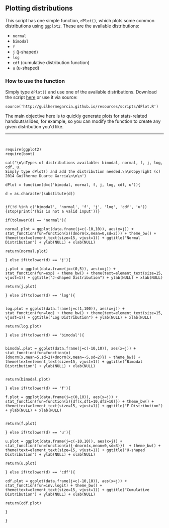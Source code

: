 ## Plotting distributions

This script has one simple function, ```dPlot()```, which plots some common distributions using ```ggplot2```. These are
the available distributions:

* ```normal```
* ```bimodal```
* ```f```
* ```j``` (j-shaped)
* ```log```
* ```cdf``` (cumulative distribution function)
* ```u``` (u-shaped)

### How to use the function

Simply type ```dPlot()``` and use one of the available distributions. Download the script [here](http://guilhermegarcia.github.io/resources/scripts/dPlot.R) or use it via source:  

```{r}
source('http://guilhermegarcia.github.io/resources/scripts/dPlot.R')
```

The main objective here is to quickly generate plots for stats-related handouts/slides, for example, so you can modify the function to create any given distribution you'd like.

----

```{r}


require(ggplot2)
require(boot)

cat('\n\nTypes of distributions available: bimodal, normal, f, j, log, cdf, u. 
Simply type dPlot() and add the distribution needed.\n\nCopyright (c) 2014 Guilherme Duarte Garcia\n\n\n')

dPlot = function(d=c('bimodal, normal, f, j, log, cdf, u')){

d = as.character(substitute(d))


if(!d %in% c('bimodal', 'normal', 'f', 'j', 'log', 'cdf', 'u')){stop(print('This is not a valid input'))}

if(tolower(d) == 'normal'){

normal.plot = ggplot(data.frame(j=c(-10,10)), aes(x=j)) + stat_function(fun=function(x)(dnorm(x,mean=0,sd=2))) + theme_bw() + theme(text=element_text(size=15, vjust=1)) + ggtitle("Normal Distribution") + ylab(NULL) + xlab(NULL)

return(normal.plot)

} else if(tolower(d) == 'j'){

j.plot = ggplot(data.frame(j=c(0,5)), aes(x=j)) + stat_function(fun=exp) + theme_bw() + theme(text=element_text(size=15, vjust=1)) + ggtitle("J-shaped Distribution") + ylab(NULL) + xlab(NULL)

return(j.plot)

} else if(tolower(d) == 'log'){


log.plot = ggplot(data.frame(j=c(1,100)), aes(x=j)) + stat_function(fun=log) + theme_bw() + theme(text=element_text(size=15, vjust=1)) + ggtitle("Log Distribution") + ylab(NULL) + xlab(NULL)

return(log.plot)

} else if(tolower(d) == 'bimodal'){


bimodal.plot = ggplot(data.frame(j=c(-10,10)), aes(x=j)) + stat_function(fun=function(x){dnorm(x,mean=5,sd=2)+dnorm(x,mean=-5,sd=2)}) + theme_bw() + theme(text=element_text(size=15, vjust=1)) + ggtitle("Bimodal Distribution") + ylab(NULL) + xlab(NULL)


return(bimodal.plot)

} else if(tolower(d) == 'f'){

f.plot = ggplot(data.frame(j=c(0,10)), aes(x=j)) + stat_function(fun=function(x){df(x,df1=10,df2=10)}) + theme_bw() + theme(text=element_text(size=15, vjust=1)) + ggtitle("F Distribution") + ylab(NULL) + xlab(NULL)


return(f.plot)

} else if(tolower(d) == 'u'){

u.plot = ggplot(data.frame(j=c(-10,10)), aes(x=j)) + stat_function(fun=function(x){-dnorm(x,mean=0,sd=3)})  + theme_bw() + theme(text=element_text(size=15, vjust=1)) + ggtitle("U-shaped Distribution") + ylab(NULL) + xlab(NULL)

return(u.plot)

} else if(tolower(d) == 'cdf'){
	
cdf.plot = ggplot(data.frame(j=c(-10,10)), aes(x=j)) + stat_function(fun=inv.logit) + theme_bw() + theme(text=element_text(size=15, vjust=1)) + ggtitle("Cumulative Distribution") + ylab(NULL) + xlab(NULL)
	
return(cdf.plot)

}

}


```
